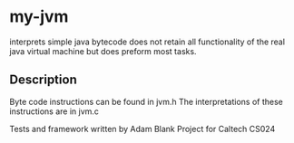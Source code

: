 # my-jvm
interprets simple java bytecode
does not retain all functionality 
of the real java virtual machine
but does preform most tasks.

## Description
Byte code instructions can be found
in jvm.h
The interpretations of these instructions
are in jvm.c

Tests and framework written by Adam Blank
Project for Caltech CS024
